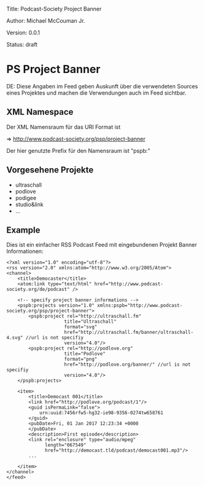Title: Podcast-Society Project Banner

Author: Michael McCouman Jr.

Version: 0.0.1

Status: draft


# PS Project Banner #

DE: Diese Angaben im Feed geben Auskunft über die verwendeten Sources eines Projektes und machen die Verwendungen auch im Feed sichtbar. 

## XML Namespace ##

Der XML Namensraum für das URI Format ist

=> http://www.podcast-society.org/psp/project-banner

Der hier genutzte Prefix für den Namensraum ist "pspb:"

## Vorgesehene Projekte

- ultraschall
- podlove
- podigee
- studio&link
- ...

## Example 

Dies ist ein einfacher RSS Podcast Feed mit eingebundenen Projekt Banner Informationen:

    <?xml version="1.0" encoding="utf-8"?>
    <rss version="2.0" xmlns:atom="http://www.w3.org/2005/Atom">
    <channel>
        <title>Democaster</title>
        <atom:link type="text/html" href="http://www.podcast-society.org/de/podcast" />

        <!-- specify project banner informations -->
        <pspb:projects version="1.0" xmlns:pspb="http://www.podcast-society.org/psp/project-banner">
            <pspb:project rel="http://ultraschall.fm" 
                         title="Ultraschall" 
                         format="svg"
                         href="http://ultraschall.fm/banner/ultraschall-4.svg" //url is not specifiy
                         version="4.0"/>
            <pspb:project rel="http://podlove.org" 
                         title="Podlove"
                         format="png"
                         href="http://podlove.org/banner/" //url is not specifiy
                         version="4.0"/>
        </pspb:projects>
        
        <item>
            <title>Democast 001</title>
            <link href="http://podlove.org/podcast/1"/>
            <guid isPermaLink="false">
                urn:uuid:7456rfw5-hg32-ie98-9356-0274tw658761
            </guid>
            <pubDate>Fri, 01 Jan 2017 12:23:34 +0000
            </pubDate>
            <description>First episode</description>
            <link rel="enclosure" type="audio/mpeg"
                  length="067549"
                  href="http://democast.tld/podcast/democast001.mp3"/>
            ...
            
        </item>
    </channel>
    </feed>

